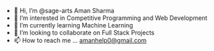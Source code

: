 - 👋 Hi, I’m @sage-arts Aman Sharma
- 👀 I’m interested in Competitive Programming and Web Development
- 🌱 I’m currently learning Machine Learning
- 💞️ I’m looking to collaborate on Full Stack Projects
- 📫 How to reach me ... amanhelp0@gmail.com

<!---
sage-arts/sage-arts is a ✨ special ✨ repository because its `README.md` (this file) appears on your GitHub profile.
You can click the Preview link to take a look at your changes.
--->
